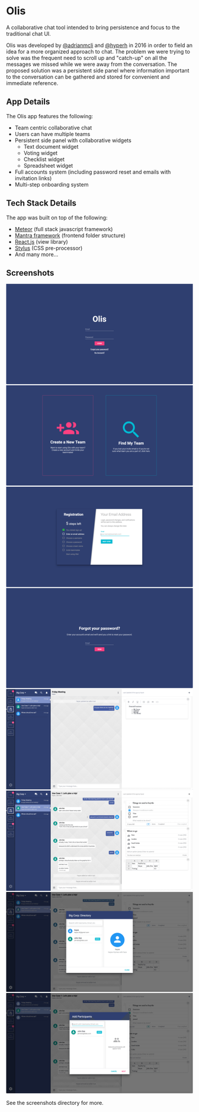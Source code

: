 # Olis

A collaborative chat tool intended to bring persistence and focus to the traditional chat UI.

Olis was developed by [@adrianmcli](https://github.com/adrianmcli) and [@hyperh](https://github.com/hyperh) in 2016 in order to field an idea for a more organized approach to chat. The problem we were trying to solve was the frequent need to scroll up and "catch-up" on all the messages we missed while we were away from the conversation. The proposed solution was a persistent side panel where information important to the conversation can be gathered and stored for convenient and immediate reference.

## App Details

The Olis app features the following:

- Team centric collaborative chat
- Users can have multiple teams
- Persistent side panel with collaborative widgets
  - Text document widget
  - Voting widget
  - Checklist widget
  - Spreadsheet widget
- Full accounts system (including password reset and emails with invitation links)
- Multi-step onboarding system

## Tech Stack Details

The app was built on top of the following:

- [Meteor](https://www.meteor.com/) (full stack javascript framework)
- [Mantra framework](https://github.com/kadirahq/mantra) (frontend folder structure)
- [React.js](https://facebook.github.io/react/) (view library)
- [Stylus](http://stylus-lang.com/) (CSS pre-processor)
- And many more...

## Screenshots

![Login Screen](screenshots/olis1.png)
![Team Creation or Join Team Screen](screenshots/olis2.png)
![Multi-step User Onboarding](screenshots/olis3.png)
![Forgot Password Flow](screenshots/olis4.png)
![Chat UI with Text Document Widget](screenshots/olis5.png)
![Chat UI with Various Widgets](screenshots/olis6.png)
![Invitation Modal](screenshots/olis7.png)
![Add Chat Participants Modal](screenshots/olis10.png)

See the screenshots directory for more.
